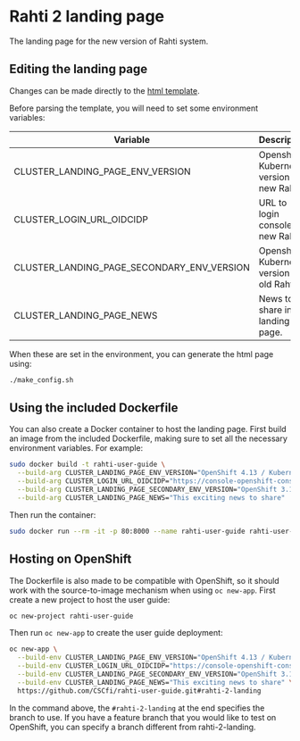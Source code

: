 # Rahti 2 landing page

The landing page for the new version of Rahti system. 

## Editing the landing  page

Changes can be made directly to the [html template](index.html.j2).


Before parsing the template, you will need to set some
environment variables:

| Variable                                   | Description                                  |
|--------------------------------------------|----------------------------------------------|
| CLUSTER_LANDING_PAGE_ENV_VERSION           | Openshift / Kubernetes version in new Rahti. |
| CLUSTER_LOGIN_URL_OIDCIDP                  | URL to login console of new Rahti.           |
| CLUSTER_LANDING_PAGE_SECONDARY_ENV_VERSION | Openshift / Kubernetes version in old Rahti. |
| CLUSTER_LANDING_PAGE_NEWS                  | News to share in the landing page.           |


When these are set in the environment, you can generate the html page using:

```bash
./make_config.sh
```


## Using the included Dockerfile

You can also create a Docker container to host the landing page. First build an image
from the included Dockerfile, making sure to set all the necessary environment
variables. For example:

```bash
sudo docker build -t rahti-user-guide \
  --build-arg CLUSTER_LANDING_PAGE_ENV_VERSION="OpenShift 4.13 / Kubernetes 1.26" \
  --build-arg CLUSTER_LOGIN_URL_OIDCIDP="https://console-openshift-console.apps.2.rahti.csc.fi" \
  --build-arg CLUSTER_LANDING_PAGE_SECONDARY_ENV_VERSION="OpenShift 3.11 / Kubernetes 1.13" \
  --build-arg CLUSTER_LANDING_PAGE_NEWS="This exciting news to share" .
```

Then run the container:

```bash
sudo docker run --rm -it -p 80:8000 --name rahti-user-guide rahti-user-guide
```

## Hosting on OpenShift

The Dockerfile is also made to be compatible with OpenShift, so it should work
with the source-to-image mechanism when using `oc new-app`. First create a new
project to host the user guide:

```bash
oc new-project rahti-user-guide
```

Then run `oc new-app` to create the user guide deployment:

```bash
oc new-app \
  --build-env CLUSTER_LANDING_PAGE_ENV_VERSION="OpenShift 4.13 / Kubernetes 1.26" \
  --build-env CLUSTER_LOGIN_URL_OIDCIDP="https://console-openshift-console.apps.2.rahti.csc.fi" \
  --build-env CLUSTER_LANDING_PAGE_SECONDARY_ENV_VERSION="OpenShift 3.11 / Kubernetes 1.13" \
  --build-env CLUSTER_LANDING_PAGE_NEWS="This exciting news to share" \
  https://github.com/CSCfi/rahti-user-guide.git#rahti-2-landing
```

In the command above, the `#rahti-2-landing` at the end specifies the branch to use. If
you have a feature branch that you would like to test on OpenShift, you can
specify a branch different from rahti-2-landing.
